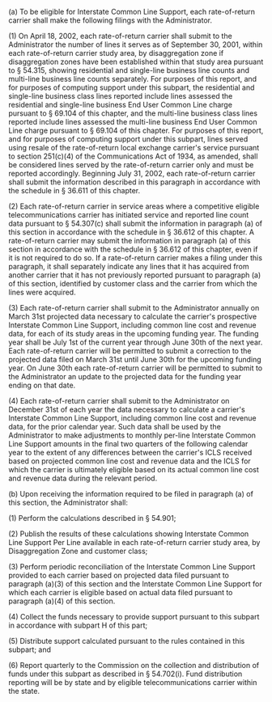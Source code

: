 (a) To be eligible for Interstate Common Line Support, each rate-of-return carrier shall make the following filings with the Administrator.

(1) On April 18, 2002, each rate-of-return carrier shall submit to the Administrator the number of lines it serves as of September 30, 2001, within each rate-of-return carrier study area, by disaggregation zone if disaggregation zones have been established within that study area pursuant to § 54.315, showing residential and single-line business line counts and multi-line business line counts separately. For purposes of this report, and for purposes of computing support under this subpart, the residential and single-line business class lines reported include lines assessed the residential and single-line business End User Common Line charge pursuant to § 69.104 of this chapter, and the multi-line business class lines reported include lines assessed the multi-line business End User Common Line charge pursuant to § 69.104 of this chapter. For purposes of this report, and for purposes of computing support under this subpart, lines served using resale of the rate-of-return local exchange carrier's service pursuant to section 251(c)(4) of the Communications Act of 1934, as amended, shall be considered lines served by the rate-of-return carrier only and must be reported accordingly. Beginning July 31, 2002, each rate-of-return carrier shall submit the information described in this paragraph in accordance with the schedule in § 36.611 of this chapter.

(2) Each rate-of-return carrier in service areas where a competitive eligible telecommunications carrier has initiated service and reported line count data pursuant to § 54.307(c) shall submit the information in paragraph (a) of this section in accordance with the schedule in § 36.612 of this chapter. A rate-of-return carrier may submit the information in paragraph (a) of this section in accordance with the schedule in § 36.612 of this chapter, even if it is not required to do so. If a rate-of-return carrier makes a filing under this paragraph, it shall separately indicate any lines that it has acquired from another carrier that it has not previously reported pursuant to paragraph (a) of this section, identified by customer class and the carrier from which the lines were acquired.

(3) Each rate-of-return carrier shall submit to the Administrator annually on March 31st projected data necessary to calculate the carrier's prospective Interstate Common Line Support, including common line cost and revenue data, for each of its study areas in the upcoming funding year. The funding year shall be July 1st of the current year through June 30th of the next year. Each rate-of-return carrier will be permitted to submit a correction to the projected data filed on March 31st until June 30th for the upcoming funding year. On June 30th each rate-of-return carrier will be permitted to submit to the Administrator an update to the projected data for the funding year ending on that date.

(4) Each rate-of-return carrier shall submit to the Administrator on December 31st of each year the data necessary to calculate a carrier's Interstate Common Line Support, including common line cost and revenue data, for the prior calendar year. Such data shall be used by the Administrator to make adjustments to monthly per-line Interstate Common Line Support amounts in the final two quarters of the following calendar year to the extent of any differences between the carrier's ICLS received based on projected common line cost and revenue data and the ICLS for which the carrier is ultimately eligible based on its actual common line cost and revenue data during the relevant period.

(b) Upon receiving the information required to be filed in paragraph (a) of this section, the Administrator shall:

(1) Perform the calculations described in § 54.901;

(2) Publish the results of these calculations showing Interstate Common Line Support Per Line available in each rate-of-return carrier study area, by Disaggregation Zone and customer class;

(3) Perform periodic reconciliation of the Interstate Common Line Support provided to each carrier based on projected data filed pursuant to paragraph (a)(3) of this section and the Interstate Common Line Support for which each carrier is eligible based on actual data filed pursuant to paragraph (a)(4) of this section.

(4) Collect the funds necessary to provide support pursuant to this subpart in accordance with subpart H of this part;

(5) Distribute support calculated pursuant to the rules contained in this subpart; and

(6) Report quarterly to the Commission on the collection and distribution of funds under this subpart as described in § 54.702(i). Fund distribution reporting will be by state and by eligible telecommunications carrier within the state.

